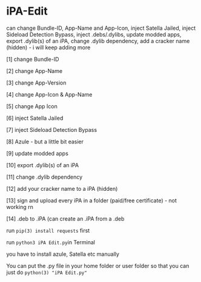 # iPA-Edit
can change Bundle-ID, App-Name and App-Icon, inject Satella Jailed, inject Sideload Detection Bypass,  inject .debs/.dylibs,  update modded apps,  export .dylib(s) of an iPA, change .dylib dependency, add a cracker name (hidden) - i will keep adding more

[1] change Bundle-ID

[2] change App-Name

[3] change App-Version

[4] change App-Icon & App-Name

[5] change App Icon

[6] inject Satella Jailed

[7] inject Sideload Detection Bypass

[8] Azule - but a little bit easier

[9] update modded apps

[10] export .dylib(s) of an iPA

[11] change .dylib dependency

[12] add your cracker name to a iPA (hidden)

[13] sign and upload every iPA in a folder (paid/free certificate) - not working rn

[14] .deb to .iPA (can create an .iPA from a .deb


run `pip(3) install requests` first

run `python3 iPA Edit.py`in Terminal

you have to install azule, Satella etc manually 

You can put the .py file in your home folder or user folder so that you can just do `python(3) "iPA Edit.py"` 
